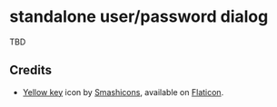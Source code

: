 # standalone user/password dialog

TBD

## Credits

- [Yellow key](https://www.flaticon.com/de/kostenloses-icon/schlussel_1679971) icon by [Smashicons](https://www.flaticon.com/de/autoren/smashicons), available on [Flaticon](https://www.flaticon.com).
